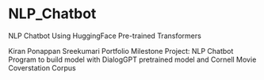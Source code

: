 # NLP_Chatbot
NLP Chatbot Using HuggingFace Pre-trained Transformers


Kiran Ponappan Sreekumari
Portfolio Milestone Project: NLP Chatbot
Program to build model with DialogGPT pretrained model and Cornell Movie Coverstation Corpus
